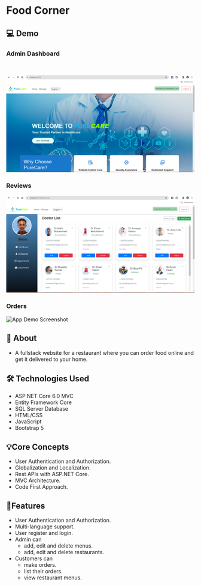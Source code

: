 # Food Corner

## 💻 Demo
### Admin Dashboard
<br>
 
![App Demo Screenshot](https://github.com/MAHI-HAKIM/PureCare_Hospital_Managment_0.0.1v/blob/main/Screenshots/Screenshot%20(264).png)

### Reviews
![App Demo Screenshot](https://github.com/MAHI-HAKIM/PureCare_Hospital_Managment_0.0.1v/blob/main/Screenshots/Screenshot%20(265).png)
### Orders
![App Demo Screenshot](./FoodCorner/screenshots/Screenshot%20(450).png)
## 📝 About
- A fullstack website for a restaurant where you can order food online and get it delivered to your home.
  
## 🛠️ Technologies Used

- ASP.NET Core 6.0 MVC
- Entity Framework Core
- SQL Server Database
- HTML/CSS
- JavaScript
- Bootstrap 5

## 💡Core Concepts
- User Authentication and Authorization.
- Globalization and Localization.
- Rest APIs with ASP.NET Core.
- MVC Architecture.
- Code First Approach.
## 🚀Features
- User Authentication and Authorization.
- Multi-language support.
- User register and login.
- Admin can 
  - add, edit and delete menus.
  - add, edit and delete restaurants.
- Customers can
  - make orders.
  - list their orders.
  - view restaurant menus.
